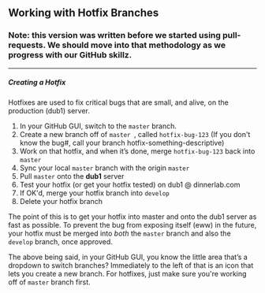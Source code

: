## Working with Hotfix Branches
### Note: this version was written before we started using pull-requests. We should move into that methodology as we progress with our GitHub skillz.

---

##### Creating a Hotfix
Hotfixes are used to fix critical bugs that are small, and alive, on the production (dub1) server.

1. In your GitHub GUI, switch to the `master` branch.
2. Create a new branch off of `master `, called `hotfix-bug-123` (If you don't know the bug#, call your branch hotfix-something-descriptive)
3. Work on that hotfix, and when it’s done, merge `hotfix-bug-123` back into `master`
4. Sync your local `master` branch with the origin `master`
4. Pull `master` onto the **dub1** server
5. Test your hotfix (or get your hotfix tested) on dub1 @ dinnerlab.com
6. If OK'd, merge your hotfix branch into `develop`
7. Delete your hotfix branch

The point of this is to get your hotfix into master and onto the dub1 server as fast as possible. To prevent the bug from exposing itself (eww) in the future, your hotfix must be merged into _both_ the `master` branch and also the `develop` branch, once approved.

The above being said, in your GitHub GUI, you know the little area that’s a dropdown to switch branches? Immediately to the left of that is an icon that lets you create a new branch. For hotfixes, just make sure you're working off of `master` branch first.